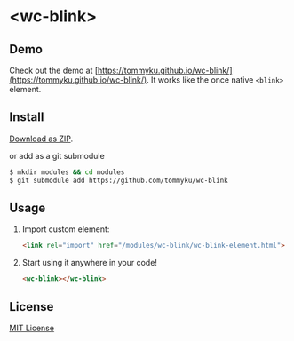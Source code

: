 # &lt;wc-blink&gt;

## Demo

Check out the demo at [https://tommyku.github.io/wc-blink/](https://tommyku.github.io/wc-blink/). It works like the once native `<blink>` element.

## Install

[Download as ZIP](https://github.com/tommyku/wc-blink/archive/master.zip).

or add as a git submodule

``` bash
$ mkdir modules && cd modules
$ git submodule add https://github.com/tommyku/wc-blink
```

## Usage

1. Import custom element:

    ```html
    <link rel="import" href="/modules/wc-blink/wc-blink-element.html">
    ```

2. Start using it anywhere in your code!

    ```html
    <wc-blink></wc-blink>
    ```
## License

[MIT License](http://opensource.org/licenses/MIT)
